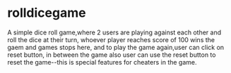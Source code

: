# rolldicegame
A simple dice roll game,where 2 users are playing against each other and roll the dice at their turn,
whoever player reaches score of 100 wins the gaem and games stops here,
and to play the game again,user can click on reset button,
in between the game also user can use the reset button to reset the game--this is special features for cheaters in the game. 
